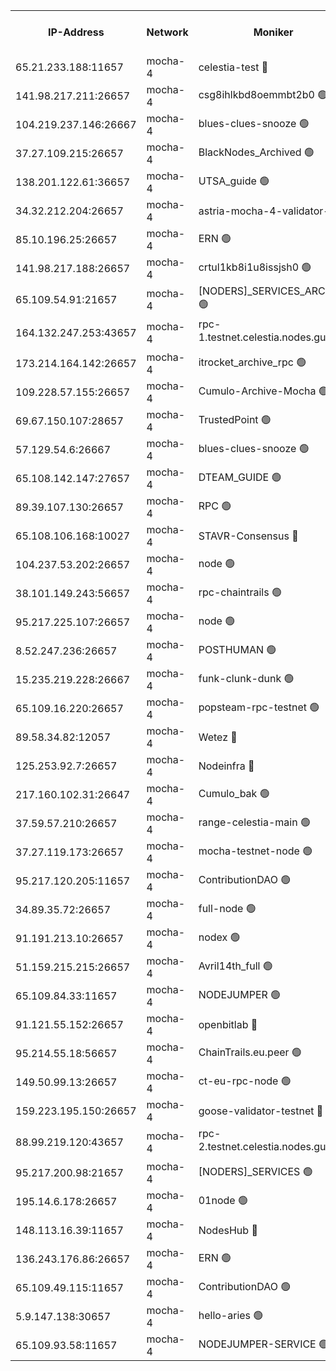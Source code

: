 


<table><tr><th>IP-Address</th><th>Network</th><th>Moniker</th><th>Latest Block Height</th><th>Earliest Block Height</th><th>Catching Up</th><th>Tx Index</th><th>Voting Power</th><th>Version</th><th>Scan Time</th></tr><tr><td>65.21.233.188:11657</td><td>mocha-4</td><td>celestia-test 🔴</td><td>3625212</td><td>0</td><td>False</td><td>on</td><td>1000010</td><td>3.0.2</td><td>2024-12-13T12:29:01.241640273UTC</td></tr><tr><td>141.98.217.211:26657</td><td>mocha-4</td><td>csg8ihlkbd8oemmbt2b0 🟢</td><td>3625182</td><td>1</td><td>False</td><td>on</td><td>0</td><td>3.0.2</td><td>2024-12-13T12:26:18.453278999UTC</td></tr><tr><td>104.219.237.146:26667</td><td>mocha-4</td><td>blues-clues-snooze 🟢</td><td>3625183</td><td>1</td><td>False</td><td>off</td><td>0</td><td>3.0.1-mocha</td><td>2024-12-13T12:26:19.273335874UTC</td></tr><tr><td>37.27.109.215:26657</td><td>mocha-4</td><td>BlackNodes_Archived 🟢</td><td>3625184</td><td>1</td><td>False</td><td>off</td><td>0</td><td>3.0.2</td><td>2024-12-13T12:26:28.021118592UTC</td></tr><tr><td>138.201.122.61:36657</td><td>mocha-4</td><td>UTSA_guide 🟢</td><td>3625185</td><td>1</td><td>False</td><td>on</td><td>0</td><td>3.0.2</td><td>2024-12-13T12:26:30.559014441UTC</td></tr><tr><td>34.32.212.204:26657</td><td>mocha-4</td><td>astria-mocha-4-validator-1 🔴</td><td>3625185</td><td>1</td><td>False</td><td>on</td><td>10509044</td><td>3.0.0-mocha</td><td>2024-12-13T12:26:30.985076421UTC</td></tr><tr><td>85.10.196.25:26657</td><td>mocha-4</td><td>ERN 🟢</td><td>3625186</td><td>1</td><td>False</td><td>on</td><td>0</td><td>3.0.2</td><td>2024-12-13T12:26:44.294989700UTC</td></tr><tr><td>141.98.217.188:26657</td><td>mocha-4</td><td>crtul1kb8i1u8issjsh0 🟢</td><td>3625189</td><td>1</td><td>False</td><td>on</td><td>0</td><td>3.0.2</td><td>2024-12-13T12:26:57.689154387UTC</td></tr><tr><td>65.109.54.91:21657</td><td>mocha-4</td><td>[NODERS]_SERVICES_ARCHIVE 🟢</td><td>3625193</td><td>1</td><td>False</td><td>on</td><td>0</td><td>3.0.2</td><td>2024-12-13T12:27:15.779216267UTC</td></tr><tr><td>164.132.247.253:43657</td><td>mocha-4</td><td>rpc-1.testnet.celestia.nodes.guru 🟢</td><td>3625195</td><td>1</td><td>False</td><td>on</td><td>0</td><td>3.0.2</td><td>2024-12-13T12:27:26.768013550UTC</td></tr><tr><td>173.214.164.142:26657</td><td>mocha-4</td><td>itrocket_archive_rpc 🟢</td><td>3625195</td><td>1</td><td>False</td><td>on</td><td>0</td><td>3.0.2</td><td>2024-12-13T12:27:30.500568465UTC</td></tr><tr><td>109.228.57.155:26657</td><td>mocha-4</td><td>Cumulo-Archive-Mocha 🟢</td><td>3625199</td><td>1</td><td>False</td><td>on</td><td>0</td><td>3.0.2</td><td>2024-12-13T12:27:47.866231299UTC</td></tr><tr><td>69.67.150.107:28657</td><td>mocha-4</td><td>TrustedPoint 🟢</td><td>3625199</td><td>1</td><td>False</td><td>on</td><td>0</td><td>3.0.2</td><td>2024-12-13T12:27:48.824691203UTC</td></tr><tr><td>57.129.54.6:26667</td><td>mocha-4</td><td>blues-clues-snooze 🟢</td><td>3625201</td><td>1</td><td>False</td><td>off</td><td>0</td><td>3.0.1-mocha</td><td>2024-12-13T12:27:55.723640253UTC</td></tr><tr><td>65.108.142.147:27657</td><td>mocha-4</td><td>DTEAM_GUIDE 🟢</td><td>3625208</td><td>1</td><td>False</td><td>on</td><td>0</td><td>3.0.2</td><td>2024-12-13T12:28:33.261639518UTC</td></tr><tr><td>89.39.107.130:26657</td><td>mocha-4</td><td>RPC 🟢</td><td>3625208</td><td>1</td><td>False</td><td>on</td><td>0</td><td>3.0.2</td><td>2024-12-13T12:28:33.674694646UTC</td></tr><tr><td>65.108.106.168:10027</td><td>mocha-4</td><td>STAVR-Consensus 🔴</td><td>3625212</td><td>1</td><td>False</td><td>on</td><td>102504</td><td>3.0.2</td><td>2024-12-13T12:28:54.185416094UTC</td></tr><tr><td>104.237.53.202:26657</td><td>mocha-4</td><td>node 🟢</td><td>3625214</td><td>1</td><td>False</td><td>on</td><td>0</td><td>3.0.0-mocha</td><td>2024-12-13T12:29:02.693751610UTC</td></tr><tr><td>38.101.149.243:56657</td><td>mocha-4</td><td>rpc-chaintrails 🟢</td><td>3625214</td><td>1</td><td>False</td><td>on</td><td>0</td><td>3.0.2</td><td>2024-12-13T12:29:06.292887349UTC</td></tr><tr><td>95.217.225.107:26657</td><td>mocha-4</td><td>node 🟢</td><td>3625214</td><td>1</td><td>False</td><td>on</td><td>0</td><td>3.0.2</td><td>2024-12-13T12:29:07.144996183UTC</td></tr><tr><td>8.52.247.236:26657</td><td>mocha-4</td><td>POSTHUMAN 🟢</td><td>3625215</td><td>1</td><td>False</td><td>on</td><td>0</td><td>3.0.2</td><td>2024-12-13T12:29:10.285436019UTC</td></tr><tr><td>15.235.219.228:26667</td><td>mocha-4</td><td>funk-clunk-dunk 🟢</td><td>3625218</td><td>1</td><td>False</td><td>off</td><td>0</td><td>3.0.1-mocha</td><td>2024-12-13T12:29:24.766868077UTC</td></tr><tr><td>65.109.16.220:26657</td><td>mocha-4</td><td>popsteam-rpc-testnet 🟢</td><td>3625219</td><td>1</td><td>False</td><td>on</td><td>0</td><td>3.0.2</td><td>2024-12-13T12:29:32.035613086UTC</td></tr><tr><td>89.58.34.82:12057</td><td>mocha-4</td><td>Wetez 🔴</td><td>3625223</td><td>1</td><td>False</td><td>off</td><td>148501</td><td>3.0.0-mocha</td><td>2024-12-13T12:29:52.096722430UTC</td></tr><tr><td>125.253.92.7:26657</td><td>mocha-4</td><td>Nodeinfra 🔴</td><td>3625189</td><td>2070001</td><td>False</td><td>on</td><td>500001</td><td>3.0.2</td><td>2024-12-13T12:26:58.767583415UTC</td></tr><tr><td>217.160.102.31:26647</td><td>mocha-4</td><td>Cumulo_bak 🟢</td><td>3625211</td><td>2300001</td><td>False</td><td>on</td><td>0</td><td>3.0.2</td><td>2024-12-13T12:28:48.997940579UTC</td></tr><tr><td>37.59.57.210:26657</td><td>mocha-4</td><td>range-celestia-main 🟢</td><td>3625223</td><td>2589477</td><td>False</td><td>off</td><td>0</td><td>3.0.0-mocha</td><td>2024-12-13T12:29:52.532517518UTC</td></tr><tr><td>37.27.119.173:26657</td><td>mocha-4</td><td>mocha-testnet-node 🟢</td><td>3625212</td><td>2631379</td><td>False</td><td>on</td><td>0</td><td>3.0.2-mocha</td><td>2024-12-13T12:28:53.646746601UTC</td></tr><tr><td>95.217.120.205:11657</td><td>mocha-4</td><td>ContributionDAO 🟢</td><td>3625214</td><td>2723055</td><td>False</td><td>on</td><td>0</td><td>3.0.2</td><td>2024-12-13T12:29:05.360563471UTC</td></tr><tr><td>34.89.35.72:26657</td><td>mocha-4</td><td>full-node 🟢</td><td>3140052</td><td>2766149</td><td>False</td><td>on</td><td>0</td><td>2.1.2</td><td>2024-12-13T12:29:15.382537354UTC</td></tr><tr><td>91.191.213.10:26657</td><td>mocha-4</td><td>nodex 🟢</td><td>3625195</td><td>2954501</td><td>False</td><td>off</td><td>0</td><td>3.0.2</td><td>2024-12-13T12:27:27.648656159UTC</td></tr><tr><td>51.159.215.215:26657</td><td>mocha-4</td><td>Avril14th_full 🟢</td><td>3625207</td><td>3022001</td><td>False</td><td>on</td><td>0</td><td>3.0.2</td><td>2024-12-13T12:28:26.527972122UTC</td></tr><tr><td>65.109.84.33:11657</td><td>mocha-4</td><td>NODEJUMPER 🟢</td><td>3625214</td><td>3214501</td><td>False</td><td>off</td><td>0</td><td>3.0.0-mocha</td><td>2024-12-13T12:29:06.729153147UTC</td></tr><tr><td>91.121.55.152:26657</td><td>mocha-4</td><td>openbitlab 🔴</td><td>3625188</td><td>3219298</td><td>False</td><td>off</td><td>501058</td><td>3.0.2</td><td>2024-12-13T12:26:50.946709849UTC</td></tr><tr><td>95.214.55.18:56657</td><td>mocha-4</td><td>ChainTrails.eu.peer 🟢</td><td>3625185</td><td>3249501</td><td>False</td><td>on</td><td>0</td><td>3.0.2</td><td>2024-12-13T12:26:35.610591870UTC</td></tr><tr><td>149.50.99.13:26657</td><td>mocha-4</td><td>ct-eu-rpc-node 🟢</td><td>3625215</td><td>3249501</td><td>False</td><td>on</td><td>0</td><td>3.0.0-mocha</td><td>2024-12-13T12:29:10.800816947UTC</td></tr><tr><td>159.223.195.150:26657</td><td>mocha-4</td><td>goose-validator-testnet 🔴</td><td>3625220</td><td>3318889</td><td>False</td><td>on</td><td>4017</td><td>3.0.1</td><td>2024-12-13T12:29:35.296585655UTC</td></tr><tr><td>88.99.219.120:43657</td><td>mocha-4</td><td>rpc-2.testnet.celestia.nodes.guru 🟢</td><td>3625211</td><td>3385396</td><td>False</td><td>on</td><td>0</td><td>3.0.2</td><td>2024-12-13T12:28:48.447772447UTC</td></tr><tr><td>95.217.200.98:21657</td><td>mocha-4</td><td>[NODERS]_SERVICES 🟢</td><td>3625182</td><td>3453468</td><td>False</td><td>on</td><td>0</td><td>3.0.2</td><td>2024-12-13T12:26:15.808038396UTC</td></tr><tr><td>195.14.6.178:26657</td><td>mocha-4</td><td>01node 🟢</td><td>3625206</td><td>3487525</td><td>False</td><td>on</td><td>0</td><td>3.0.2</td><td>2024-12-13T12:28:21.973656828UTC</td></tr><tr><td>148.113.16.39:11657</td><td>mocha-4</td><td>NodesHub 🔴</td><td>3625201</td><td>3504267</td><td>False</td><td>on</td><td>107150</td><td>3.0.2</td><td>2024-12-13T12:28:00.738458846UTC</td></tr><tr><td>136.243.176.86:26657</td><td>mocha-4</td><td>ERN 🟢</td><td>3625213</td><td>3553501</td><td>False</td><td>off</td><td>0</td><td>3.0.2</td><td>2024-12-13T12:29:01.599528695UTC</td></tr><tr><td>65.109.49.115:11657</td><td>mocha-4</td><td>ContributionDAO 🟢</td><td>3625199</td><td>3619215</td><td>False</td><td>off</td><td>0</td><td>3.0.2</td><td>2024-12-13T12:27:49.246343900UTC</td></tr><tr><td>5.9.147.138:30657</td><td>mocha-4</td><td>hello-aries 🟢</td><td>3625197</td><td>3622501</td><td>False</td><td>off</td><td>0</td><td>3.0.1</td><td>2024-12-13T12:27:39.111758712UTC</td></tr><tr><td>65.109.93.58:11657</td><td>mocha-4</td><td>NODEJUMPER-SERVICE 🟢</td><td>3625225</td><td>3623400</td><td>False</td><td>off</td><td>0</td><td>3.0.0-mocha</td><td>2024-12-13T12:30:01.452849600UTC</td></tr></table>